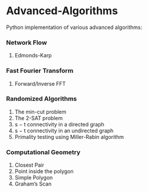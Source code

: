 # Advanced-Algorithms

Python implementation of various advanced algorithms:

### Network Flow
1. Edmonds-Karp
### Fast Fourier Transform
1. Forward/Inverse FFT
### Randomized Algorithms
1. The min-cut problem
2. The 2-SAT problem
3. s − t connectivity in a directed graph
4. s − t connectivity in an undirected graph
5.  Primality testing using Miller-Rabin algorithm
### Computational Geometry
1. Closest Pair
2. Point inside the polygon
3. Simple Polygon
4. Graham’s Scan
